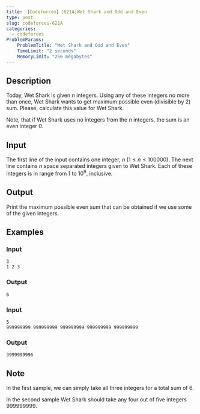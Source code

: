 ```yaml
---
title: 【Codeforces】[621A]Wet Shark and Odd and Even
type: post
slug: codeforces-621A
categories:
  - codeforces
ProblemParams:
    ProblemTitle: "Wet Shark and Odd and Even"
    TimeLimit: "2 seconds"
    MemoryLimit: "256 megabytes"
---
```


## Description

Today, Wet Shark is given $n$ integers. Using any of these integers no more than once, Wet Shark wants to get maximum possible even (divisible by $2$) sum. Please, calculate this value for Wet Shark.

Note, that if Wet Shark uses no integers from the $n$ integers, the sum is an even integer $0$.

## Input

The first line of the input contains one integer, $n$ ($1 ≤ n ≤ 100 000$). The next line contains $n$ space separated integers given to Wet Shark. Each of these integers is in range from $1$ to $10^{9}$, inclusive.

## Output

Print the maximum possible even sum that can be obtained if we use some of the given integers.

## Examples

### Input

```
3
1 2 3

```

### Output

```
6
```

### Input

```
5
999999999 999999999 999999999 999999999 999999999

```

### Output

```
3999999996
```

## Note

In the first sample, we can simply take all three integers for a total sum of $6$.

In the second sample Wet Shark should take any four out of five integers $999 999 999$.
